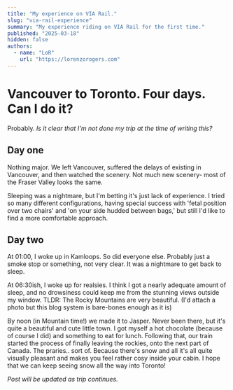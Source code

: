 ```yaml
---
title: "My experience on VIA Rail."
slug: "via-rail-experience"
summary: "My experience riding on VIA Rail for the first time."
published: "2025-03-18"
hidden: false
authors:
  - name: "LoR"
    url: "https://lorenzorogers.com"
---
```


# Vancouver to Toronto. Four days. Can I do it?

Probably. _Is it clear that I'm not done my trip at the time of writing this?_

## Day one

Nothing major.
We left Vancouver, suffered the delays of existing in Vancouver, and then watched the scenery. Not much new scenery- most of the Fraser Valley looks the same.

Sleeping was a nightmare, but I'm betting it's just lack of experience. I tried so many different configurations, having special success with 'fetal position over two chairs' and 'on your side hudded between bags,' but still I'd like to find a more comfortable approach.

## Day two

At 01:00, I woke up in Kamloops. So did everyone else. Probably just a smoke stop or something, not very clear. It was a nightmare to get back to sleep.

At 06:30ish, I woke up for realsies. I think I got a nearly adequate amount of sleep, and no drowsiness could keep me from the stunning views outside my window. TLDR: The Rocky Mountains are very beautiful. (I'd attach a photo but this blog system is bare-bones enough as it is)

By noon (in Mountain time!) we made it to Jasper. Never been there, but it's quite a beautiful and cute little town. I got myself a hot chocolate (because of course I did) and something to eat for lunch. Following that, our train started the process of finally leaving the rockies, onto the next part of Canada. The praries.. sort of. Because there's snow and all it's all quite visually pleasant and makes you feel rather cosy inside your cabin. I hope that we can keep seeing snow all the way into Toronto!

_Post will be updated as trip continues._
